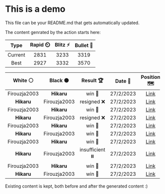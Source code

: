 # This is a demo

This file can be your README.md that gets automatically updated.

The content genrated by the action starts here:

<!--START_SECTION:chessStats-->
<!-- Automatically generated with https://github.com/Balastrong/chess-stats-action -->

| Type | Rapid ⏲️ | Blitz ⚡ | Bullet 🔫 |
|:---:|:---:|:---:|:---:|
| Current | 2831 | 3233 | 3319 |
| Best | 2927 | 3332 | 3570 |

| White ⚪ | Black ⚫ | Result 🏆 | Date 📅 | Position 🗺️ | Type 🕕 |
|:---:|:---:|:---:|:---:|:---:|:---:|
| Firouzja2003 | **Hikaru** | win 🥇 | 27/2/2023 | <a href="http://www.ee.unb.ca/cgi-bin/tervo/fen.pl?select=r5k1/1b4b1/p2p2R1/2nP4/4pr2/1B6/1PP2PP1/5K1R w - -">Link</a> | Bullet |
| **Hikaru** | Firouzja2003 | resigned ❌ | 27/2/2023 | <a href="http://www.ee.unb.ca/cgi-bin/tervo/fen.pl?select=8/5bk1/1p4n1/pQ1p1r2/P2Pq3/1P6/1KR5/8 w - -">Link</a> | Bullet |
| Firouzja2003 | **Hikaru** | win 🥇 | 27/2/2023 | <a href="http://www.ee.unb.ca/cgi-bin/tervo/fen.pl?select=r5k1/pp5p/2p1q1p1/3n2r1/6B1/PQ5P/1P3P2/2R3K1 w - -">Link</a> | Bullet |
| **Hikaru** | Firouzja2003 | resigned ❌ | 27/2/2023 | <a href="http://www.ee.unb.ca/cgi-bin/tervo/fen.pl?select=8/2P5/2r5/8/K7/8/1k6/8 w - -">Link</a> | Bullet |
| Firouzja2003 | **Hikaru** | win 🥇 | 27/2/2023 | <a href="http://www.ee.unb.ca/cgi-bin/tervo/fen.pl?select=5q2/8/3pQ1pk/p1pP3p/PpBbP3/1P3rP1/4RP2/5K2 w - -">Link</a> | Bullet |
| **Hikaru** | Firouzja2003 | win 🥇 | 27/2/2023 | <a href="http://www.ee.unb.ca/cgi-bin/tervo/fen.pl?select=6Q1/8/7k/7p/8/8/5K2/8 b - -">Link</a> | Bullet |
| Firouzja2003 | **Hikaru** | win 🥇 | 27/2/2023 | <a href="http://www.ee.unb.ca/cgi-bin/tervo/fen.pl?select=6k1/p3R3/1pp4p/5prP/6P1/8/1P4K1/8 w - -">Link</a> | Blitz |
| **Hikaru** | Firouzja2003 | insufficient ⏸️ | 27/2/2023 | <a href="http://www.ee.unb.ca/cgi-bin/tervo/fen.pl?select=8/8/3k4/4nK2/8/8/8/8 w - -">Link</a> | Blitz |
| Firouzja2003 | **Hikaru** | win 🥇 | 27/2/2023 | <a href="http://www.ee.unb.ca/cgi-bin/tervo/fen.pl?select=8/8/6k1/4q3/8/5BpK/6P1/8 w - -">Link</a> | Blitz |
| **Hikaru** | Firouzja2003 | win 🥇 | 27/2/2023 | <a href="http://www.ee.unb.ca/cgi-bin/tervo/fen.pl?select=r1bq1b1r/pp2nQpk/2nBp2p/1N6/3p2PN/2P5/PP3P1P/R3KB1R b KQ g3">Link</a> | Blitz |

<!--END_SECTION:chessStats-->

Existing content is kept, both before and after the generated content :)
